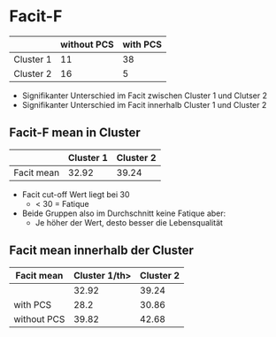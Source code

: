 # Facit-F

<table>
  <thead>
    <tr>
      <th></th>
      <th>without PCS</th>
      <th>with PCS</th>
    </tr>
  </thead>
  <tbody>
    <tr>
      <td>Cluster 1</td>
      <td>11</td>
      <td>38</td>
    </tr>
    <tr>
      <td>Cluster 2</td>
      <td>16</td>
      <td>5</td>
    </tr>
  </tbody>
</table>

- Signifikanter Unterschied im Facit zwischen Cluster 1 und Clutser 2
- Signifikanter Unterschied im Facit innerhalb Cluster 1 und Cluster 2

## Facit-F mean in Cluster

<table>
  <thead>
    <tr>
      <th></th>
      <th>Cluster 1</th>
      <th>Cluster 2</th>
    </tr>
  </thead>
  <tbody>
    <tr>
      <td>Facit mean</td>
      <td>32.92</td>
      <td>39.24</td>
    </tr>
  </tbody>
</table>

- Facit cut-off Wert liegt bei 30
  - < 30 = Fatique
- Beide Gruppen also im Durchschnitt keine Fatique aber:
  - Je höher der Wert, desto besser die Lebensqualität
 
## Facit mean innerhalb der Cluster

<table>
  <thead>
    <tr>
      <th>Facit mean</th>
      <th>Cluster 1/th>
      <th>Cluster 2</th>
    </tr>
  </thead>
  <tbody>
    <tr>
      <td></td>
      <td>32.92</td>
      <td>39.24</td>
    </tr>
    <tr>
      <td>with PCS</td>
      <td>28.2</td>
      <td>30.86</td>
    </tr>
    <tr>
      <td>without PCS</td>
      <td>39.82</td>
      <td>42.68</td>
    </tr>
  </tbody>
</table>
